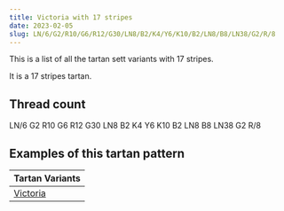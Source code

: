 ```yaml
---
title: Victoria with 17 stripes
date: 2023-02-05
slug: LN/6/G2/R10/G6/R12/G30/LN8/B2/K4/Y6/K10/B2/LN8/B8/LN38/G2/R/8
---
```

This is a list of all the tartan sett variants with 17 stripes.

It is a 17 stripes tartan.


## Thread count
LN/6 G2 R10 G6 R12 G30 LN8 B2 K4 Y6 K10 B2 LN8 B8 LN38 G2 R/8

## Examples of this tartan pattern

| Tartan Variants |
|---------------|
| [Victoria](/variants/ln/6/g2/r10/g6/r12/g30/ln8/b2/k4/y6/k10/b2/ln8/b8/ln38/g2/r/8-b304080-g008000-k000000-lne0e0e0-rc00000-yf0c000)||
